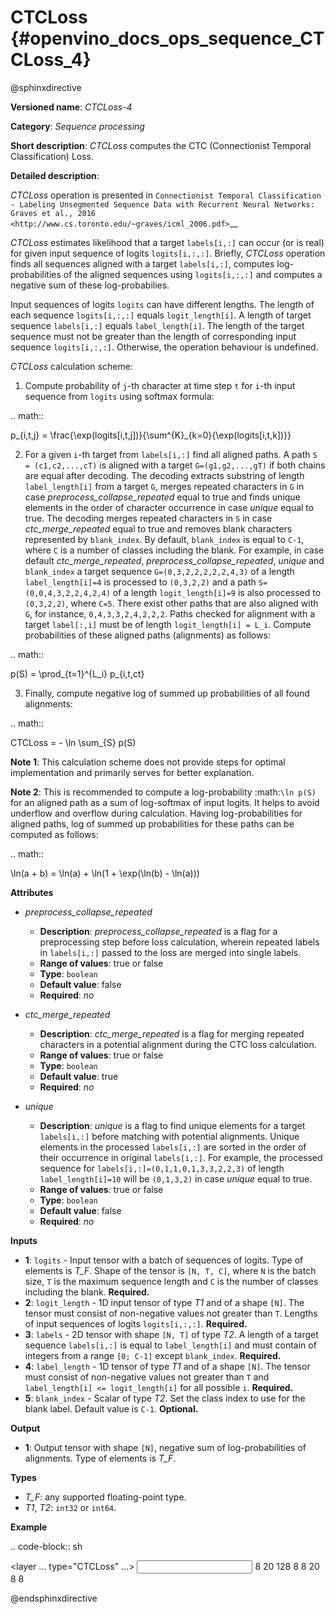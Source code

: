 # CTCLoss  {#openvino_docs_ops_sequence_CTCLoss_4}

@sphinxdirective

**Versioned name**: *CTCLoss-4*

**Category**: *Sequence processing*

**Short description**: *CTCLoss* computes the CTC (Connectionist Temporal Classification) Loss.

**Detailed description**:

*CTCLoss* operation is presented in `Connectionist Temporal Classification - Labeling Unsegmented Sequence Data with Recurrent Neural Networks: Graves et al., 2016 <http://www.cs.toronto.edu/~graves/icml_2006.pdf>`__

*CTCLoss* estimates likelihood that a target ``labels[i,:]`` can occur (or is real) for given input sequence of logits ``logits[i,:,:]``. Briefly, *CTCLoss* operation finds all sequences aligned with a target ``labels[i,:]``, computes log-probabilities of the aligned sequences using ``logits[i,:,:]`` and computes a negative sum of these log-probabilies.

Input sequences of logits ``logits`` can have different lengths. The length of each sequence ``logits[i,:,:]`` equals ``logit_length[i]``.
A length of target sequence ``labels[i,:]`` equals ``label_length[i]``. The length of the target sequence must not be greater than the length of corresponding input sequence ``logits[i,:,:]``.
Otherwise, the operation behaviour is undefined.

*CTCLoss* calculation scheme:

1. Compute probability of ``j``-th character at time step ``t`` for ``i``-th input sequence from ``logits`` using softmax formula:

.. math::
   
   p_{i,t,j} = \frac{\exp(logits[i,t,j])}{\sum^{K}_{k=0}{\exp(logits[i,t,k])}}

2. For a given ``i``-th target from ``labels[i,:]`` find all aligned paths.
A path ``S = (c1,c2,...,cT)`` is aligned with a target ``G=(g1,g2,...,gT)`` if both chains are equal after decoding.
The decoding extracts substring of length ``label_length[i]`` from a target ``G``, merges repeated characters in ``G`` in case *preprocess_collapse_repeated* equal to true and
finds unique elements in the order of character occurrence in case *unique* equal to true.
The decoding merges repeated characters in ``S`` in case *ctc_merge_repeated* equal to true and removes blank characters represented by ``blank_index``.
By default, ``blank_index`` is equal to ``C-1``, where ``C`` is a number of classes including the blank.
For example, in case default *ctc_merge_repeated*, *preprocess_collapse_repeated*, *unique* and ``blank_index`` a target sequence ``G=(0,3,2,2,2,2,2,4,3)`` of a length ``label_length[i]=4`` is processed
to ``(0,3,2,2)`` and a path ``S=(0,0,4,3,2,2,4,2,4)`` of a length ``logit_length[i]=9`` is also processed to ``(0,3,2,2)``, where ``C=5``.
There exist other paths that are also aligned with ``G``, for instance, ``0,4,3,3,2,4,2,2,2``. Paths checked for alignment with a target ``label[:,i]`` must be of length ``logit_length[i] = L_i``.
Compute probabilities of these aligned paths (alignments) as follows:

.. math::
   
   p(S) = \prod_{t=1}^{L_i} p_{i,t,ct}

3. Finally, compute negative log of summed up probabilities of all found alignments:

.. math::
   
   CTCLoss = - \ln \sum_{S} p(S)

**Note 1**: This calculation scheme does not provide steps for optimal implementation and primarily serves for better explanation.

**Note 2**: This is recommended to compute a log-probability :math:`\ln p(S)` for an aligned path as a sum of log-softmax of input logits. It helps to avoid underflow and overflow during calculation.
Having log-probabilities for aligned paths, log of summed up probabilities for these paths can be computed as follows:

.. math::
   
   \ln(a + b) = \ln(a) + \ln(1 + \exp(\ln(b) - \ln(a)))

**Attributes**

* *preprocess_collapse_repeated*

  * **Description**: *preprocess_collapse_repeated* is a flag for a preprocessing step before loss calculation, wherein repeated labels in ``labels[i,:]`` passed to the loss are merged into single labels.
  * **Range of values**: true or false
  * **Type**: ``boolean``
  * **Default value**: false
  * **Required**: *no*

* *ctc_merge_repeated*

  * **Description**: *ctc_merge_repeated* is a flag for merging repeated characters in a potential alignment during the CTC loss calculation.
  * **Range of values**: true or false
  * **Type**: ``boolean``
  * **Default value**: true
  * **Required**: *no*

* *unique*

  * **Description**: *unique* is a flag to find unique elements for a target ``labels[i,:]`` before matching with potential alignments. Unique elements in the processed ``labels[i,:]`` are sorted in the order of their occurrence in original ``labels[i,:]``. For example, the processed sequence for ``labels[i,:]=(0,1,1,0,1,3,3,2,2,3)`` of length ``label_length[i]=10`` will be ``(0,1,3,2)`` in case *unique* equal to true.
  * **Range of values**: true or false
  * **Type**: ``boolean``
  * **Default value**: false
  * **Required**: *no*

**Inputs**

* **1**: ``logits`` - Input tensor with a batch of sequences of logits. Type of elements is *T_F*. Shape of the tensor is ``[N, T, C]``, where ``N`` is the batch size, ``T`` is the maximum sequence length and ``C`` is the number of classes including the blank. **Required.**
* **2**: ``logit_length`` - 1D input tensor of type *T1* and of a shape ``[N]``. The tensor must consist of non-negative values not greater than ``T``. Lengths of input sequences of logits ``logits[i,:,:]``. **Required.**
* **3**: ``labels`` - 2D tensor with shape ``[N, T]`` of type *T2*. A length of a target sequence ``labels[i,:]`` is equal to ``label_length[i]`` and must contain of integers from a range ``[0; C-1]`` except ``blank_index``. **Required.**
* **4**: ``label_length`` - 1D tensor of type *T1* and of a shape ``[N]``. The tensor must consist of non-negative values not greater than ``T`` and ``label_length[i] <= logit_length[i]`` for all possible ``i``. **Required.**
* **5**: ``blank_index`` - Scalar of type *T2*. Set the class index to use for the blank label. Default value is ``C-1``. **Optional.**

**Output**

* **1**: Output tensor with shape ``[N]``, negative sum of log-probabilities of alignments. Type of elements is *T_F*.

**Types**

* *T_F*: any supported floating-point type.
* *T1*, *T2*: ``int32`` or ``int64``.

**Example**

.. code-block:: sh
   
   <layer ... type="CTCLoss" ...>
       <input>
           <port id="0">
               <dim>8</dim>
               <dim>20</dim>
               <dim>128</dim>
           </port>
           <port id="1">
               <dim>8</dim>
           </port>
           <port id="2">
               <dim>8</dim>
               <dim>20</dim>
           </port>
           <port id="3">
               <dim>8</dim>
           </port>
           <port id="4">  <!-- blank_index value is: 120 -->
       </input>
       <output>
           <port id="0">
               <dim>8</dim>
           </port>
       </output>
   </layer>

@endsphinxdirective

